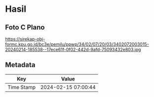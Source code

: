 # Hasil

## Foto C Plano

https://sirekap-obj-formc.kpu.go.id/bc3e/pemilu/ppwp/34/02/07/20/03/3402072003015-20240214-185538--17ece61f-0f02-442d-9afd-75093432e803.jpg


## Metadata

| Key        | Value               |
| ---------- | ------------------- |
| Time Stamp | 2024-02-15 07:00:44 |



